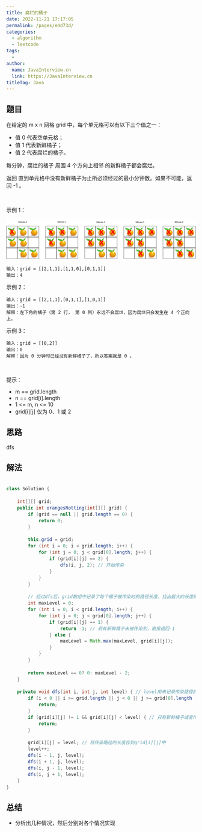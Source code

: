 ```yaml
---
title: 腐烂的橘子
date: 2022-11-21 17:17:05
permalink: /pages/e4d73d/
categories:
  - algorithm
  - leetcode
tags:
  - 
author: 
  name: JavaInterview.cn
  link: https://JavaInterview.cn
titleTag: Java
---
```



## 题目

在给定的 m x n 网格 grid 中，每个单元格可以有以下三个值之一：

- 值 0 代表空单元格；
- 值 1 代表新鲜橘子；
- 值 2 代表腐烂的橘子。

每分钟，腐烂的橘子 周围 4 个方向上相邻 的新鲜橘子都会腐烂。

返回 直到单元格中没有新鲜橘子为止所必须经过的最小分钟数。如果不可能，返回 -1 。

 

示例 1：

![](/media/pictures/leetcode/oranges.png)

    输入：grid = [[2,1,1],[1,1,0],[0,1,1]]
    输出：4
示例 2：

    输入：grid = [[2,1,1],[0,1,1],[1,0,1]]
    输出：-1
    解释：左下角的橘子（第 2 行， 第 0 列）永远不会腐烂，因为腐烂只会发生在 4 个正向上。
示例 3：

    输入：grid = [[0,2]]
    输出：0
    解释：因为 0 分钟时已经没有新鲜橘子了，所以答案就是 0 。
 

提示：

- m == grid.length
- n == grid[i].length
- 1 <= m, n <= 10
- grid[i][j] 仅为 0、1 或 2


## 思路

dfs

## 解法
```java

class Solution {
    
    int[][] grid;
    public int orangesRotting(int[][] grid) {
        if (grid == null || grid.length == 0) {
            return 0;
        }

        this.grid = grid;    
        for (int i = 0; i < grid.length; i++) {
            for (int j = 0; j < grid[0].length; j++) {
                if (grid[i][j] == 2) {
                    dfs(i, j, 2); // 开始传染
                } 
            }
        }

        // 经过dfs后，grid数组中记录了每个橘子被传染时的路径长度，找出最大的长度即为腐烂全部橘子所用的时间。
        int maxLevel = 0;
        for (int i = 0; i < grid.length; i++) {
            for (int j = 0; j < grid[0].length; j++) {
                if (grid[i][j] == 1) {
                    return -1; // 若有新鲜橘子未被传染到，直接返回-1
                } else {
                    maxLevel = Math.max(maxLevel, grid[i][j]);
                }
            }
        }

        return maxLevel == 0? 0: maxLevel - 2; 
    }

    private void dfs(int i, int j, int level) { // level用来记录传染路径的长度（当然最后要减2）
        if (i < 0 || i >= grid.length || j < 0 || j >= grid[0].length ) {
            return;
        }
        if (grid[i][j] != 1 && grid[i][j] < level) { // 只有新鲜橘子或者传播路径比当前路径长的橘子，才继续进行传播。
            return;
        } 
   
        grid[i][j] = level; // 将传染路径的长度存到grid[i][j]中
        level++;
        dfs(i - 1, j, level);
        dfs(i + 1, j, level);
        dfs(i, j - 1, level);
        dfs(i, j + 1, level);
    }
}
```

## 总结

- 分析出几种情况，然后分别对各个情况实现 
